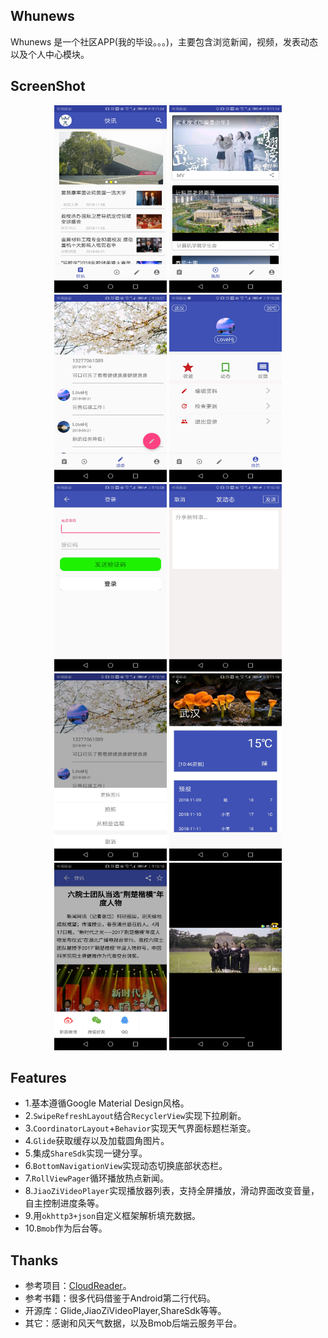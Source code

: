 ## Whunews
Whunews 是一个社区APP(我的毕设。。。)，主要包含浏览新闻，视频，发表动态以及个人中心模块。

## ScreenShot
<div align="center">
<img src="https://github.com/wertyou/Whunews/blob/master/file/news%20.jpg" width="180" height="300"/>

<img src="https://github.com/wertyou/Whunews/blob/master/file/video.jpg" width="180"  height="300"/>

<img src="https://github.com/wertyou/Whunews/blob/master/file/message.jpg" width="180"  height="300"/>

<img src="https://github.com/wertyou/Whunews/blob/master/file/user.jpg" width="180"  height="300"/>
</div>

<div align="center">
<img src="https://github.com/wertyou/Whunews/blob/master/file/login.jpg" width="180" height="300"/>

<img src="https://github.com/wertyou/Whunews/blob/master/file/message1.jpg" width="180"  height="300"/>

<img src="https://github.com/wertyou/Whunews/blob/master/file/photo.jpg" width="180"  height="300"/>

<img src="https://github.com/wertyou/Whunews/blob/master/file/weather.jpg" width="180"  height="300"/>

</div>
<div align="center">
<img src="https://github.com/wertyou/Whunews/blob/master/file/share.jpg" width="180" height="300"/>

<img src="https://github.com/wertyou/Whunews/blob/master/file/video1.jpg" width="180"  height="300"/>
</div>

## Features
* 1.基本遵循Google Material Design风格。
* 2.`SwipeRefreshLayout`结合`RecyclerView`实现下拉刷新。
* 3.`CoordinatorLayout`+`Behavior`实现天气界面标题栏渐变。
* 4.`Glide`获取缓存以及加载圆角图片。
* 5.集成`ShareSdk`实现一键分享。
* 6.`BottomNavigationView`实现动态切换底部状态栏。
* 7.`RollViewPager`循环播放热点新闻。
* 8.`JiaoZiVideoPlayer`实现播放器列表，支持全屏播放，滑动界面改变音量，自主控制进度条等。
* 9.用`okhttp3+json`自定义框架解析填充数据。
* 10.`Bmob`作为后台等。

## Thanks
* 参考项目：[CloudReader](https://github.com/youlookwhat/CloudReader)。
* 参考书籍：很多代码借鉴于Android第二行代码。
* 开源库：Glide,JiaoZiVideoPlayer,ShareSdk等等。
* 其它：感谢和风天气数据，以及Bmob后端云服务平台。
